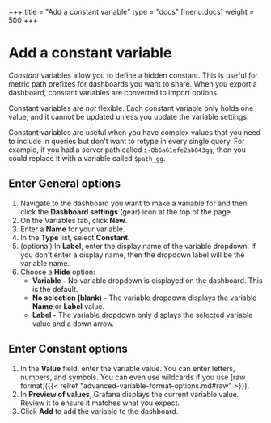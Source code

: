+++
title = "Add a constant variable"
type = "docs"
[menu.docs]
weight = 500
+++

# Add a constant variable

_Constant_ variables allow you to define a hidden constant. This is useful for metric path prefixes for dashboards you want to share. When you export a dashboard, constant variables are converted to import options.

Constant variables are _not_ flexible. Each constant variable only holds one value, and it cannot be updated unless you update the variable settings. 

Constant variables are useful when you have complex values that you need to include in queries but don't want to retype in every single query. For example, if you had a server path called `i-0b6a61efe2ab843gg`, then you could replace it with a variable called `$path_gg`.

## Enter General options

1. Navigate to the dashboard you want to make a variable for and then click the **Dashboard settings** (gear) icon at the top of the page.
1. On the Variables tab, click **New**.
1. Enter a **Name** for your variable.
1. In the **Type** list, select **Constant**.
1. (optional) In **Label**, enter the display name of the variable dropdown. If you don't enter a display name, then the dropdown label will be the variable name.
1. Choose a **Hide** option:
   - **Variable -** No variable dropdown is displayed on the dashboard. This is the default. 
   - **No selection (blank) -** The variable dropdown displays the variable **Name** or **Label** value.
   - **Label -** The variable dropdown only displays the selected variable value and a down arrow.
   
## Enter Constant options

1. In the **Value** field, enter the variable value. You can enter letters, numbers, and symbols. You can even use wildcards if you use [raw format]({{< relref "advanced-variable-format-options.md#raw" >}}).
1. In **Preview of values**, Grafana displays the current variable value. Review it to ensure it matches what you expect.
1. Click **Add** to add the variable to the dashboard.
